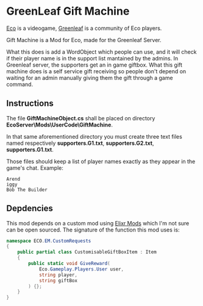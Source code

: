 GreenLeaf Gift Machine
===

[Eco](https://play.eco) is a videogame, 
[Greenleaf](https://greenleafserver.com/) is a community of Eco 
players.  

Gift Machine is a Mod for Eco, made for the Greenleaf Server.  

What this does is add a WordObject which people can use, and it will 
check if their player name is in the support list mantained by the 
admins. In Greenleaf server, the supporters get an in game giftbox. 
What this gift machine does is a self service gift receiving so people 
don't depend on waiting for an admin manually giving them the gift 
through a game command.  

## Instructions

The file **GiftMachineObject.cs** shall be placed on directory 
**EcoServer\Mods\UserCode\GiftMachine**.  

In that same aforementioned directory you must create three text files 
named respectively **supporters.G1.txt**, **supporters.G2.txt**, 
**supporters.G1.txt**.  

Those files should keep a list of player names exactly as they appear 
in the game's chat. Example:  

```
Arend
iggy
Bob The Builder
```

## Depdencies

This mod depends on a custom mod using 
[Elixr Mods](https://github.com/TheKye/elixr-mods) which I'm not sure 
can be open sourced. The signature of the function this mod uses is:  

```cs
namespace ECO.EM.CustomRequests
{
    public partial class CustomisableGiftBoxItem : Item
    {
        public static void GiveReward(
            Eco.Gameplay.Players.User user,
            string player,
            string giftBox
        ) {};
    }
}
```
